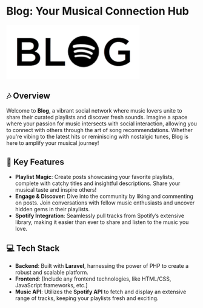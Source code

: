 # Blog: Your Musical Connection Hub
![Blog Logo](https://github.com/madratak/hw2/blob/main/public/img/blog.png)

## 🎶 Overview
Welcome to **Blog**, a vibrant social network where music lovers unite to share their curated playlists and discover fresh sounds. Imagine a space where your passion for music intersects with social interaction, allowing you to connect with others through the art of song recommendations. Whether you're vibing to the latest hits or reminiscing with nostalgic tunes, Blog is here to amplify your musical journey!

## 🌟 Key Features
- **Playlist Magic**: Create posts showcasing your favorite playlists, complete with catchy titles and insightful descriptions. Share your musical taste and inspire others!
- **Engage & Discover**: Dive into the community by liking and commenting on posts. Join conversations with fellow music enthusiasts and uncover hidden gems in their playlists.
- **Spotify Integration**: Seamlessly pull tracks from Spotify’s extensive library, making it easier than ever to share and listen to the music you love.

## 💻 Tech Stack
- **Backend**: Built with **Laravel**, harnessing the power of PHP to create a robust and scalable platform.
- **Frontend**: [Include any frontend technologies, like HTML/CSS, JavaScript frameworks, etc.]
- **Music API**: Utilizes the **Spotify API** to fetch and display an extensive range of tracks, keeping your playlists fresh and exciting.
